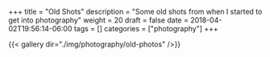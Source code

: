 +++
title = "Old Shots"
description = "Some old shots from when I started to get into photography"
weight = 20
draft = false
date = 2018-04-02T19:56:14-06:00
tags = []
categories = ["photography"]
+++

{{< gallery dir="./img/photography/old-photos" />}}
